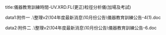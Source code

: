 title:儀器教育訓練時間-UV.XRD.FL(更正)粒徑分析儀(加場及考試)

data1:附件一
.\整理v2\104年度最新消息\10月份公告\儀器教育訓練公告-4(1).doc

data2:附件二
.\整理v2\104年度最新消息\10月份公告\儀器教育訓練公告-6.doc